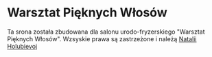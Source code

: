 # Warsztat Pięknych Włosów

Ta srona została zbudowana dla salonu urodo-fryzerskiego "Warsztat Pięknych Włosów". Wzsyskie prawa są zastrzeżone i należą [Natalii Holubievoj](https://www.instagram.com/natalia_hair.waw/)
